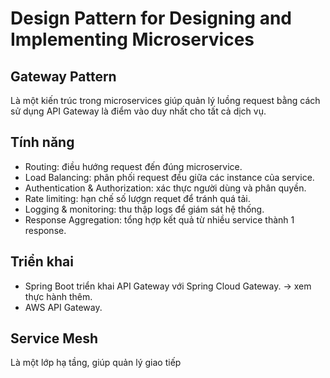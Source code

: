 # Design Pattern for Designing and Implementing Microservices

## Gateway Pattern
Là một kiến trúc trong microservices giúp quản lý luồng request bằng cách sử dụng API Gateway là điểm vào duy nhất cho tất cả dịch vụ.

## Tính năng
- Routing: điều hướng request đến đúng microservice.
- Load Balancing: phân phối request đều giữa các instance của service.
- Authentication & Authorization: xác thực người dùng và phân quyền.
- Rate limiting: hạn chế số lượgn requet để tránh quá tải.
- Logging & monitoring: thu thập logs để giám sát hệ thống.
- Response Aggregation: tổng hợp kết quả từ nhiều service thành 1 response.

## Triển khai
- Spring Boot triển khai API Gateway với Spring Cloud Gateway. -> xem thực hành thêm.
- AWS API Gateway.

## Service Mesh
Là một lớp hạ tầng, giúp quản lý giao tiếp 